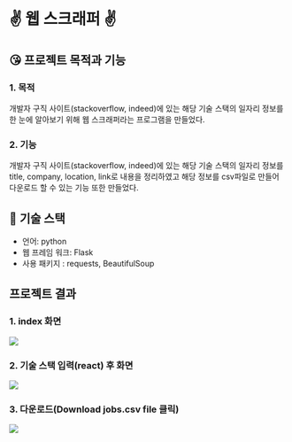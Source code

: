 # ✌ 웹 스크래퍼 ✌

## 😘 프로젝트 목적과 기능

### 1. 목적
 개발자 구직 사이트(stackoverflow, indeed)에 있는 해당 기술 스택의 일자리 정보를 한 눈에 알아보기 위해
웹 스크래퍼라는 프로그램을 만들었다. 

### 2. 기능
 개발자 구직 사이트(stackoverflow, indeed)에 있는 해당 기술 스택의 일자리 정보를 title, company, location, 
link로 내용을 정리하였고 해당 정보를 csv파일로 만들어 다운로드 할 수 있는 기능 또한 만들었다. 

## 👏 기술 스택
* 언어: python
* 웹 프레임 워크: Flask
* 사용 패키지 : requests, BeautifulSoup

## 프로젝트 결과

### 1. index 화면
![](https://images.velog.io/images/turtle601/post/4092a6b8-27b3-45f1-97ff-b5f5bf9b048d/index.PNG)
### 2. 기술 스택 입력(react) 후 화면
![](https://images.velog.io/images/turtle601/post/6a9f3665-744e-4ed4-a598-bf8d05319f06/%EA%B8%B0%EC%88%A0%20%EC%8A%A4%ED%83%9D%20%EA%B2%80%EC%83%89%20%ED%9B%84.PNG)
### 3. 다운로드(Download jobs.csv file 클릭)
![](https://images.velog.io/images/turtle601/post/3e4bd9f4-79cb-4835-859c-b6d1716c8a19/%EB%8B%A4%EC%9A%B4%EB%A1%9C%EB%93%9C.PNG)

